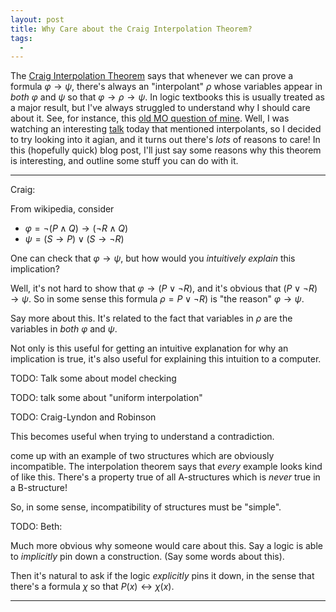 ```yaml
---
layout: post
title: Why Care about the Craig Interpolation Theorem?
tags:
  - 
---
```


The [Craig Interpolation Theorem][1] says that whenever we can prove a 
formula $\varphi \to \psi$, there's always an "interpolant" $\rho$ whose 
variables appear in _both_ $\varphi$ and $\psi$ so that 
$\varphi \to \rho \to \psi$. In logic textbooks this is usually treated as 
a major result, but I've always struggled to understand why I should care 
about it. See, for instance, this [old MO question of mine][2]. Well, I 
was watching an interesting [talk][3] today that mentioned interpolants, 
so I decided to try looking into it agian, and it turns out there's 
_lots_ of reasons to care! In this (hopefully quick) blog post, I'll just 
say some reasons why this theorem is interesting, and outline some stuff 
you can do with it.


---

Craig:

From wikipedia, consider 
- $\varphi = \lnot (P \land Q) \to (\lnot R \land Q)$
- $\psi = (S \to P) \lor (S \to \lnot R)$

One can check that $\varphi \to \psi$, but how would you 
_intuitively explain_ this implication?

Well, it's not hard to show that $\varphi \to (P \lor \lnot R)$, and 
it's obvious that $(P \lor \lnot R) \to \psi$. So in some sense this 
formula $\rho = P \lor \lnot R)$ is "the reason" $\varphi \to \psi$. 

Say more about this. It's related to the fact that variables in $\rho$ 
are the variables in _both_ $\varphi$ and $\psi$.


Not only is this useful for getting an intuitive explanation for why an 
implication is true, it's also useful for explaining this intuition to 
a computer.

TODO: Talk some about model checking


TODO: talk some about "uniform interpolation"


TODO: Craig-Lyndon and Robinson

This becomes useful when trying to understand a contradiction. 

come up with an example of two structures which are obviously incompatible.
The interpolation theorem says that _every_ example looks kind of like 
this. There's a property true of all A-structures which is _never_ true in 
a B-structure!

So, in some sense, incompatibility of structures must be "simple".


TODO: Beth:

Much more obvious why someone would care about this. Say a logic is able to 
_implicitly_ pin down a construction. (Say some words about this).

Then it's natural to ask if the logic _explicitly_ pins it down, in the 
sense that there's a formula $\chi$ so that $P(x) \leftrightarrow \chi(x)$.


---

[1]: https://en.wikipedia.org/wiki/Craig_interpolation
[2]: https://mathoverflow.net/q/376441/145247
[3]: https://www.youtube.com/watch?v=3PWtnuEx71I
